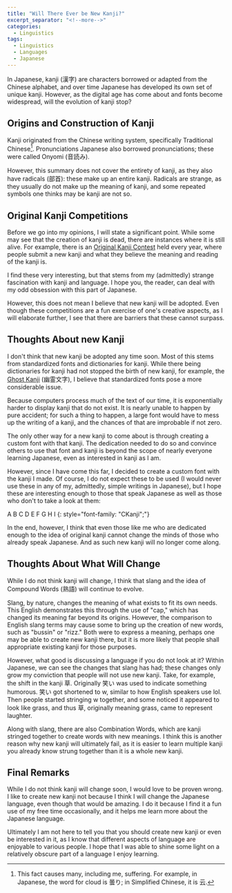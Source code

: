 ```yaml
---
title: "Will There Ever be New Kanji?"
excerpt_separator: "<!--more-->"
categories:
  - Linguistics
tags:
  - Linguistics
  - Languages
  - Japanese
---
```


In Japanese, kanji (漢字) are characters borrowed or adapted from the Chinese alphabet, and over time Japanese has developed its own set of unique kanji. However, as the digital age has come about and fonts become widespread, will the evolution of kanji stop?

<!--more-->

## Origins and Construction of Kanji

Kanji originated from the Chinese writing system, specifically Traditional Chinese[^1]. Pronunciations Japanese also borrowed pronunciations; these were called Onyomi (音読み).

However, this summary does not cover the entirety of kanji, as they also have radicals (部首): these make up an entire kanji. Radicals are strange, as they usually do not make up the meaning of kanji, and some repeated symbols one thinks may be kanji are not so.

## Original Kanji Competitions

Before we go into my opinions, I will state a significant point. While some may see that the creation of kanji is dead, there are instances where it is still alive. For example, there is an [Original Kanji Contest](https://sousaku-kanji.com/) held every year, where people submit a new kanji and what they believe the meaning and reading of the kanji is.

I find these very interesting, but that stems from my (admittedly) strange fascination with kanji and language. I hope you, the reader, can deal with my odd obsession with this part of Japanese.

However, this does not mean I believe that new kanji will be adopted. Even though these competitions are a fun exercise of one's creative aspects, as I will elaborate further, I see that there are barriers that these cannot surpass.

## Thoughts About new Kanji

I don't think that new kanji be adopted any time soon. Most of this stems from standardized fonts and dictionaries for kanji. While there being dictionaries for kanji had not stopped the birth of new kanji, for example, the [Ghost Kanji](https://www.sljfaq.org/afaq/yuureimoji.html) (幽霊文字), I believe that standardized fonts pose a more considerable
issue.

Because computers process much of the text of our time, it is exponentially harder to display kanji that do not exist. It is nearly unable to happen by pure accident; for such a thing to happen, a large font would have to mess up the writing of a kanji, and the chances of that are improbable if not zero.

The only other way for a new kanji to come about is through creating a custom font with that kanji. The dedication needed to do so and convince others to use that font and kanji is beyond the scope of nearly everyone learning Japanese, even as interested in kanji as I am.

However, since I have come this far, I decided to create a custom font with the kanji I made. Of course, I do not expect these to be used (I would never use these in any of my, admittedly, simple writings in Japanese), but I hope these are interesting enough to those that speak Japanese as well as those who don't to take a look at them:

A B C D E F G H I
{: style="font-family: \"CKanji\";"}

In the end, however, I think that even those like me who are dedicated enough to the idea of original kanji cannot change the minds of those who already speak Japanese. And as such new kanji will no longer come along.

## Thoughts About What Will Change

While I do not think kanji will change, I think that slang and the idea of Compound Words (熟語) will continue to evolve.

Slang, by nature, changes the meaning of what exists to fit its own needs. This English demonstrates this through the use of "cap," which has changed its meaning far beyond its origins. However, the comparison to English slang terms may cause some to bring up the creation of new words, such as "bussin" or "rizz." Both were to express a meaning, perhaps one may be able to create new kanji there, but it is more likely that people shall appropriate existing kanji for those purposes.

However, what good is discussing a language if you do not look at it? Within Japanese, we can see the changes that slang has had; these changes only grow my conviction that people will not use new kanji. Take, for example, the shift in the kanji 草. Originally 笑い was used to indicate something humorous. 笑い got shortened to w, similar to how English speakers use lol. Then people started stringing w together, and some noticed it appeared to look like grass, and thus 草, originally meaning grass, came to represent laughter.

Along with slang, there are also Combination Words, which are kanji stringed together to create words with new meanings. I think this is another reason why new kanji will ultimately fail, as it is easier to learn multiple kanji you already know strung together than it is a whole new kanji.

## Final Remarks

While I do not think kanji will change soon, I would love to be proven wrong. I like to create new kanji not because I think I will change the Japanese language, even though that would be amazing. I do it because I find it a fun use of my free time occasionally, and it helps me learn more about the Japanese language.

Ultimately I am not here to tell you that you should create new kanji or even be interested in it, as I know that different aspects of language are enjoyable to various people. I hope that I was able to shine some light on a relatively obscure part of a language I enjoy learning.

[^1]: This fact causes many, including me, suffering. For example, in Japanese, the word for cloud is 曇り; in Simplified Chinese, it is 云.
